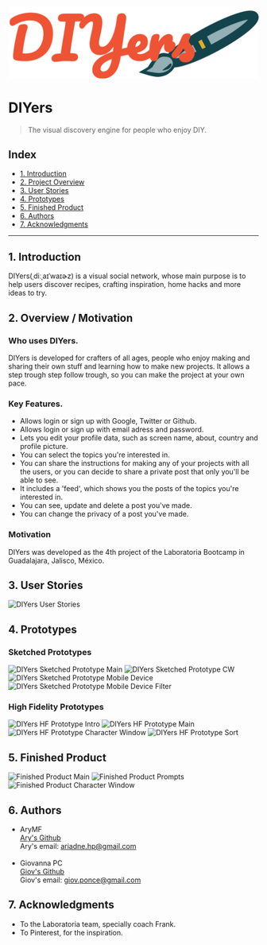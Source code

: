 ![DIYers Logo](src/assets/imgs/logo.png)

# DIYers
>The visual discovery engine for people who enjoy DIY.

## Index

* [1. Introduction](#1-introduction)
* [2. Project Overview ](#2-project-overview)
* [3. User Stories](#4-user-stories)
* [4. Prototypes](#5-prototypes)
* [5. Finished Product](#7-finished-product)
* [6. Authors](#7-authors)
* [7. Acknowledgments](#7-acknowledgements)

***

## 1. Introduction
DIYers(ˌdiːˌaɪˈwaɪɚz) is a visual social network, whose main purpose is to help users discover recipes, crafting inspiration, home hacks and more ideas to try.

## 2. Overview / Motivation
### Who uses DIYers.

DIYers is developed for crafters of all ages, people who enjoy making and sharing their own stuff and learning how to make new projects.
It allows a step trough step follow trough, so you can make the project at your own pace.

### Key Features.
* Allows login or sign up with Google, Twitter or Github.
* Allows login or sign up with email adress and password.
* Lets you edit your profile data, such as screen name, about, country and profile picture.
* You can select the topics you're interested in.
* You can share the instructions for making any of your projects with all the users, or you can decide to share a private post that only you'll be able to see.
* It includes a 'feed', which shows you the posts of the topics you're interested in.
* You can see, update and delete a post you've made.
* You can change the privacy of a post you've made.

### Motivation
DIYers was developed as the 4th project of the Laboratoria Bootcamp in Guadalajara, Jalisco, México.

## 3. User Stories

![DIYers User Stories](src/image/)

## 4. Prototypes

### Sketched Prototypes

![DIYers Sketched Prototype Main](src/image/)
![DIYers Sketched Prototype CW](src/image/)
![DIYers Sketched Prototype Mobile Device](src/image/)
![DIYers Sketched Prototype Mobile Device Filter](src/image/)

### High Fidelity Prototypes
![DIYers HF Prototype Intro](src/image/)
![DIYers HF Prototype Main](src/image/)
![DIYers HF Prototype Character Window](src/image/)
![DIYers HF Prototype Sort](src/image/g)


## 5. Finished Product
![Finished Product Main](src/image/)
![Finished Product Prompts](src/image/)
![Finished Product Character Window](src/image/)


## 6. Authors

- AryMF <br>
[Ary's Github](https://github.com/AryMF) <br>
Ary's email: ariadne.hp@gmail.com <br><br>
- Giovanna PC <br>
[Giov's Github](https://github.com/giovsteph)<br>
Giov's email: giov.ponce@gmail.com

## 7. Acknowledgments

* To the Laboratoria team, specially coach Frank.
* To Pinterest, for the inspiration.